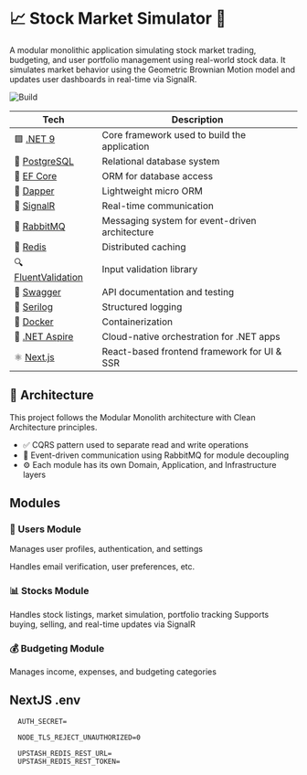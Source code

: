 # 📈 Stock Market Simulator 💸

A modular monolithic application simulating stock market trading, budgeting, and user portfolio management using real-world stock data. It simulates market behavior using the Geometric Brownian Motion model and updates user dashboards in real-time via SignalR.

![Build](https://github.com/thelanmi/rally-simulator/workflows/Build/badge.svg)

| Tech                                                                               | Description                                    |
| ---------------------------------------------------------------------------------- | ---------------------------------------------- |
| 🟪 [.NET 9](https://dotnet.microsoft.com/)                                         | Core framework used to build the application   |
| 🐘 [PostgreSQL](https://www.postgresql.org/)                                       | Relational database system                     |
| 💾 [EF Core](https://learn.microsoft.com/en-us/ef/core/)                           | ORM for database access                        |
| 🧱 [Dapper](https://github.com/DapperLib/Dapper)                                   | Lightweight micro ORM                          |
| 🔗 [SignalR](https://learn.microsoft.com/en-us/aspnet/core/signalr/introduction)   | Real-time communication                        |
| 🐇 [RabbitMQ](https://www.rabbitmq.com/)                                           | Messaging system for event-driven architecture |
| 🔴 [Redis](https://redis.io/)                                                      | Distributed caching                            |
| 🔍 [FluentValidation](https://docs.fluentvalidation.net/)                          | Input validation library                       |
| 🧼 [Swagger](https://swagger.io/tools/swagger-ui/)                                 | API documentation and testing                  |
| 📜 [Serilog](https://serilog.net/)                                                 | Structured logging                             |
| 🐳 [Docker](https://www.docker.com/)                                               | Containerization                               |
| 🚀 [.NET Aspire](https://devblogs.microsoft.com/dotnet/introducing-dotnet-aspire/) | Cloud-native orchestration for .NET apps       |
| ⚛️ [Next.js](https://nextjs.org/)                                                  | React-based frontend framework for UI & SSR    |


## 🧱 Architecture
This project follows the Modular Monolith architecture with Clean Architecture principles.
- ✅ CQRS pattern used to separate read and write operations
- 🧩 Event-driven communication using RabbitMQ for module decoupling
- ⚙️ Each module has its own Domain, Application, and Infrastructure layers

## Modules

### 👤 Users Module
Manages user profiles, authentication, and settings

Handles email verification, user preferences, etc.

### 📊 Stocks Module
Handles stock listings, market simulation, portfolio tracking
Supports buying, selling, and real-time updates via SignalR

### 💰 Budgeting Module
Manages income, expenses, and budgeting categories

## NextJS .env

```env
  AUTH_SECRET=

  NODE_TLS_REJECT_UNAUTHORIZED=0
  
  UPSTASH_REDIS_REST_URL=
  UPSTASH_REDIS_REST_TOKEN=
```
